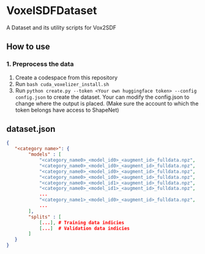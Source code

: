 # VoxelSDFDataset
A Dataset and its utility scripts for Vox2SDF

## How to use
### 1. Preprocess the data
1. Create a codespace from this repository
2. Run ```bash cuda_voxelizer_install.sh```
3. Run ```python create.py --token <Your own huggingface token> --config config.json``` to create the dataset. Your can modify the config.json to change where the output is placed. (Make sure the account to which the token belongs have access to ShapeNet)

## dataset.json
```json
{
   "<category name>": {
        "models" : [
            "<category_name0>_<model_id0>_<augment_id>_fulldata.npz",
            "<category_name0>_<model_id0>_<augment_id>_fulldata.npz",
            "<category_name0>_<model_id0>_<augment_id>_fulldata.npz",
            "<category_name0>_<model_id0>_<augment_id>_fulldata.npz",
            "<category_name0>_<model_id1>_<augment_id>_fulldata.npz",
            "<category_name0>_<model_id1>_<augment_id>_fulldata.npz",
            ...
            "<category_name1>_<model_id0>_<augment_id>_fulldata.npz",
            ...
        ],
        "splits" : [
            [...], # Training data indicies
            [...]  # Validation data indicies
        ]
   } 
}
```